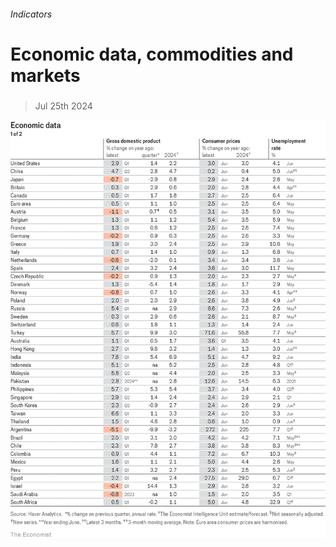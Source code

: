 ###### Indicators

# Economic data, commodities and markets 

#####  

> Jul 25th 2024 

![image](images/20240727_INT101.png) 



